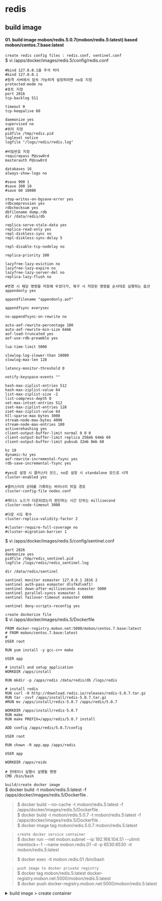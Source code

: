 # redis

## build image

#### 01. build image mobon/redis.5.0.7(mobon/redis.5:latest) based mobon/centos.7.base:latest

`create redis config files : redis.conf, sentinel.conf`  
$ vi /apps/docker/images/redis.5/config/redis.conf
```
#bind 127.0.0.1을 주석 처리  
#bind 127.0.0.1
#원격 서버에서 접속 가능하게 설정하려면 no로 지정  
protected-mode no  
#포트 지정  
port 2816
tcp-backlog 511

timeout 0
tcp-keepalive 60

daemonize yes
supervised no
#위치 지정  
pidfile /tmp/redis.pid  
loglevel notice
logfile "/logs/redis/redis.log"  

#비밀번호 지정  
requirepass P@ssw0rd  
masterauth P@ssw0rd  

databases 16
always-show-logo no

#save 900 1
#save 300 10
#save 60 10000

stop-writes-on-bgsave-error yes
rdbcompression yes
rdbchecksum yes
dbfilename dump.rdb
dir /data/redis/db

replica-serve-stale-data yes
replica-read-only yes
repl-diskless-sync no
repl-diskless-sync-delay 5

repl-disable-tcp-nodelay no

replica-priority 100

lazyfree-lazy-eviction no
lazyfree-lazy-expire no
lazyfree-lazy-server-del no
replica-lazy-flush no

#변경 시 해당 명령을 저장해 두었다가, 복구 시 저장된 명령을 순서대로 실행하는 옵션  
appendonly yes  

appendfilename "appendonly.aof"

appendfsync everysec

no-appendfsync-on-rewrite no

auto-aof-rewrite-percentage 100
auto-aof-rewrite-min-size 64mb
aof-load-truncated yes
aof-use-rdb-preamble yes

lua-time-limit 5000

slowlog-log-slower-than 10000
slowlog-max-len 128

latency-monitor-threshold 0

notify-keyspace-events ""

hash-max-ziplist-entries 512
hash-max-ziplist-value 64
list-max-ziplist-size -2
list-compress-depth 0
set-max-intset-entries 512
zset-max-ziplist-entries 128
zset-max-ziplist-value 64
hll-sparse-max-bytes 3000
stream-node-max-bytes 4096
stream-node-max-entries 100
activerehashing yes
client-output-buffer-limit normal 0 0 0
client-output-buffer-limit replica 256mb 64mb 60
client-output-buffer-limit pubsub 32mb 8mb 60

hz 10
dynamic-hz yes
aof-rewrite-incremental-fsync yes
rdb-save-incremental-fsync yes

#yes로 설정 시 클러스터 모드, no로 설정 시 standalone 모드로 시작  
cluster-enabled yes  

#클러스터의 상태를 기록하는 바이너리 파일 경로  
cluster-config-file nodes.conf  

#레디스 노드가 다운되었는지 판단하는 시간 단위는 millisecond  
cluster-node-timeout 3000  

#다운 시도 횟수  
cluster-replica-validity-factor 2  

#cluster-require-full-coverage no
#cluster-migration-barrier 1
```

$ vi /apps/docker/images/redis.5/config/sentinel.conf
```
port 2826
daemonize yes
pidfile /tmp/redis_sentinel.pid  
logfile /logs/redis/redis_sentinel.log  

dir /data/redis/sentinel

sentinel monitor esmaster 127.0.0.1 2816 2  
sentinel auth-pass esmaster dlsfkdlvmf1!  
sentinel down-after-milliseconds esmaster 5000  
sentinel parallel-syncs esmaster 1  
sentinel failover-timeout esmaster 60000

sentinel deny-scripts-reconfig yes
```

`create dockerize file`  
$ vi /apps/docker/images/redis.5/Dockerfile
```
FROM docker-registry.mobon.net:5000/mobon/centos.7.base:latest
# FROM mobon/centos.7.base:latest
#
USER root

RUN yum install -y gcc-c++ make

USER app

# install and setup application
WORKDIR /apps/install

RUN mkdir -p /apps/redis /data/redis/db /logs/redis

# install redis
RUN curl -O http://download.redis.io/releases/redis-5.0.7.tar.gz
RUN tar -zxvf /apps/install/redis-5.0.7.tar.gz
#RUN mv /apps/install/redis-5.0.7 /apps/redis/5.0.7

WORKDIR /apps/install/redis-5.0.7
RUN make
RUN make PREFIX=/apps/redis/5.0.7 install

ADD config /apps/redis/5.0.7/config

USER root

RUN chown -R app.app /apps/redis

USER app

WORKDIR /apps/reids

# 컨테이너 실행시 실행될 명령
CMD /bin/bash
```

`build/create docker image`  
$ docker build -t mobon/redis.5:latest -f /apps/docker/images/redis.5/Dockerfile .  
>$ docker build --no-cache -t mobon/redis.5:latest -f /apps/docker/images/redis.5/Dockerfile .  
>$ docker build -t mobon/redis.5.0.7 -t mobon/redis.5:latest -f /apps/docker/images/redis.5/Dockerfile .  
>$ docker image tag mobon/redis.5.0.7 mobon/redis.5:latest

>`create docker service container`  
>$ docker run --net mobon.subnet --ip 192.168.104.51  --ulimit memlock=-1 --name mobon.redis.01 -d -p 6530:6530 -it mobon/redis.5:latest

>$ docker exec -it mobon.redis.01 /bin/bash

>`push image to docker private registry`  
>$ docker tag mobon/redis.5:latest docker-registry.mobon.net:5000/mobon/redis.5:latest  
>$ docker push docker-registry.mobon.net:5000/mobon/redis.5:latest


<details>
<summary>build image > create container</summary>
<div markdown="1">

#### create containers base mobon/centos.7.base:1.1
$ docker run --net mobon.subnet --ip 192.168.104.51  --ulimit memlock=-1 --name redis.5 -d -it docker-registry.mobon.net:5000/mobon/centos.7.base:latest

$ docker exec -it redis.5 /bin/bash

$$ mkdir -p /apps/redis /data/redis /logs/redis

$$ cd /apps/install

$$ curl -O http://download.redis.io/releases/redis-5.0.7.tar.gz  
$$ tar -xvf redis-5.0.7.tar.gz

$$ cd redis-5.0.7

> $$ sudo yum install -y gcc-c++ make  
$$ make  
$$ make test  
$$ make PREFIX=/apps/redis/5.0.7 install  

$$ mkdir -p /apps/redis/instances/esdb01/config /data/redis/ /logs/redis
$$ cp /apps/install/redis-5.0.7/redis.conf /apps/redis/instances/esdb01/config

$$ sed -i -e 's/^always-show-logo yes$/always-show-logo no/' /apps/redis/instances/esdb01/config/redis.conf
$$ sed -i -e 's/^supervised no$/supervised systemd/' /apps/redis/instances/esdb01/config/redis.conf
$$ sed -i -e 's/^dir \.\/$/dir \/data\/redis\/esdb01/' /apps/redis/instances/esdb01/config/redis.conf

$$ sed -i -e 's/^save 900 1$/# save 900 1/' /apps/redis/instances/esdb01/config/redis.conf  
$$ sed -i -e 's/^save 300 10$/# save 300 10/' /apps/redis/instances/esdb01/config/redis.conf  
$$ sed -i -e 's/^save 60 10000$/# save 60 10000/' /apps/redis/instances/esdb01/config/redis.conf

$$ vi /apps/redis/instances/esdb01/config/redis.conf
```
...  
#원격 서버에서 접속 가능하게 설정하려면 no로 지정  
protected-mode no  

tcp-keepalive 60  
loglevel notice  
logfile "/logs/redis/redis_esdb01.log"  
daemonize yes  

#포트 지정  
port 2816  

#bind 127.0.0.1을 주석 처리  
# bind 127.0.0.1  

#비밀번호 지정  
requirepass <password>  
masterauth <password>  

#yes로 설정 시 클러스터 모드, no로 설정 시 standalone 모드로 시작  
cluster-enabled yes  

#클러스터의 상태를 기록하는 바이너리 파일 경로  
cluster-config-file nodes_esdb01.conf  

#레디스 노드가 다운되었는지 판단하는 시간 단위는 millisecond  
cluster-node-timeout 3000  

#다운 시도 횟수  
cluster-replica-validity-factor 2  

#위치 지정  
pidfile /tmp/redis_esdb01.pid  
dbfilename dump-esdb01.rdb

#변경 시 해당 명령을 저장해 두었다가, 복구 시 저장된 명령을 순서대로 실행하는 옵션  
appendonly yes  
...
```

$$ cp /apps/install/redis-5.0.7/sentinel.conf /apps/redis/instances/essentinel01.config
```
...  
port 2826  
dir /data/redis/essentinel01

sentinel monitor esmaster 127.0.0.1 2816 2  
sentinel auth-pass esmaster dlsfkdlvmf1!  
sentinel down-after-milliseconds esmaster 5000  
sentinel parallel-syncs esmaster 1  
sentinel failover-timeout esmaster 60000

daemonize yes  
pidfile /tmp/redis_essentinel01.pid  
logfile /logs/redis/redis_essentinel01.log  
...
```

$$ vi /apps/redis/redis
```
#!/bin/sh  
# redis redis service shell  
# chkconfig: 2345 90 90  
# description: redis  
# processname: redis-server  
# config: $REDIS_CONF  
# pidfile:

REDIS_HOME='/apps/redis/5.0.7'  
REDIS_BASE="/apps/redis/instances"

REDIS_EXEC=$REDIS_HOME/bin/redis-server  
REDIS_CLIEXEC=$REDIS_HOME/bin/redis-cli

INSTANCE_NAMES=(${2-"esdb01" "esdb02" "esdb03"})  
declare -A INSTANCE_PORTS=(["esdb01"]="2816" ["esdb02"]="2817" ["esdb03"]="2818")

serviceCtrl() {  
    # find $MONGO_BASE -mindepth 1 -maxdepth 1 -type d | sort -t '\0' -n | while read instance  
    for instance in "${INSTANCE_NAMES[@]}"  
    do
        PIDFILE=/tmp/redis_${instance}.pid  
        case "$1" in
            start)
                if [ -f $PIDFILE ]  
                then
                    echo "$PIDFILE exists, process is already running or crashed"
                else
                    echo -en "Starting Redis $instance instance...\n"  
                    $REDIS_EXEC $REDIS_BASE/$instance/config/redis.conf
                fi  
                ;;
            stop)
                if [ ! -f $PIDFILE ]  
                then
                    echo "$PIDFILE does not exist, process is not running"
                else
                    PID=$(cat $PIDFILE)  
                    echo -en "Stopping Redis $instance instance...\n"  
                    $REDIS_CLIEXEC -p ${INSTANCE_PORTS[$instance]} -a <password> shutdown  
                    while [ -x /proc/${PID} ]  
                    do
                        echo "Waiting for Redis to shutdown ..."  
                        sleep 1
                    done  
                    echo "Redis $instance stopped"
                fi  
                ;;
        esac
    done
}  
case "$1" in  
    start)
        echo -en "Starting Redis Server...\n"  
        serviceCtrl start  
        echo -e "\n"  
        ;;
        
    stop)
        echo -en "Shutting Down Redis Server...\n"  
        serviceCtrl stop  
        echo -e "\n"  
        ;;
        
    restart)
        $0 stop  
        sleep 5  
        $0 start  
        ;;
    *)
        echo "Usage: $0 {start|stop|restart}"  
        exit 1

esac  
exit 0
```
$$ chmod 755 /apps/redis/redis  

$$ vi /apps/redis/sentinel
```
#!/bin/sh  
# sentinel sentinel service shell  
# chkconfig: 2345 90 90  
# description: sentinel  
# processname: redis-sentinel  
# config: $SENTINEL_CONF  
# pidfile:

REDIS_HOME='/apps/redis/5.0.5'  
REDIS_BASE="/apps/redis/instances"

REDIS_EXEC=$REDIS_HOME/bin/redis-sentinel  
REDIS_CLIEXEC=$REDIS_HOME/bin/redis-cli

INSTANCE_NAMES=(${2-"essentinel01" "essentinel02" "essentinel03"})  
declare -A INSTANCE_PORTS=(["essentinel01"]="2826" ["essentinel02"]="2827" ["essentinel03"]="2828")

serviceCtrl() {  
    # find $MONGO_BASE -mindepth 1 -maxdepth 1 -type d | sort -t '\0' -n | while read instance  
    for instance in "${INSTANCE_NAMES[@]}"  
    do
        PIDFILE=/tmp/redis_${instance}.pid
        case "$1" in
            start)
                if [ -f $PIDFILE ]
                then
                    echo "$PIDFILE exists, process is already running or crashed"
                else
                    echo -en "Starting Redis Sentinel $instance instance...\n"
                    $REDIS_EXEC $REDIS_BASE/$instance/config/sentinel.conf
                fi
                ;;
            stop)
                if [ ! -f $PIDFILE ]
                then
                    echo "$PIDFILE does not exist, process is not running"
                else
                    PID=$(cat $PIDFILE)
                    echo -en "Stopping Redis Sentinel $instance instance...\n"
                    $REDIS_CLIEXEC -p ${INSTANCE_PORTS[$instance]} -a <password> shutdown
                    while [ -x /proc/${PID} ]
                    do
                        echo "Waiting for Redis Sentinel to shutdown ..."
                        sleep 1
                    done
                    echo "Redis Sentinel $instance stopped"
                fi
                ;;
        esac
    done
}  
case "$1" in  
    start)
        echo -en "Starting Redis Sentinel Server...\n"
        serviceCtrl start
        echo -e "\n"
        ;;
        
    stop)
        echo -en "Shutting Down Redis Sentinel Server...\n"
        serviceCtrl stop
        echo -e "\n"
        ;;
        
    restart)
        $0 stop  
        sleep 5  
        $0 start  
        ;;
        
    *)
        echo "Usage: $0 {start|stop|restart}"  
        exit 1

esac  
exit 0
```
$$ chmod 755 /apps/redis/sentinel  

$$ /apps/redis/redis start

#### create image from base.container - mobon/redis.5:latest
$ docker commit -a "sjlee@ruaniz.com" -m "create image from redis.5 container" redis.5 mobon/redis.5:latest

>`push image to docker private registry`  
>$ docker tag mobon/redis.5:latest docker-registry.mobon.net:5000/mobon/redis.5:latest  
>$ docker push docker-registry.mobon.net:5000/mobon/redis.5:latest

</div>
</details>
